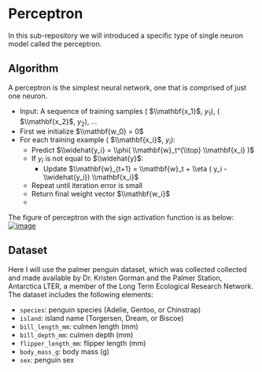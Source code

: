 # Perceptron
In this sub-repository we will introduced a specific type of single neuron model called the perceptron.

## Algorithm
A perceptron is the simplest neural network, one that is comprised of just one neuron. 
- Input: A sequence of training samples ( $\\mathbf{x_1}$, $y_1$), ( $\\mathbf{x_2}$, $y_2$), ...
- First we initialize $\\mathbf{w_0} = 0$
- For each training example ( $\\mathbf{x_i}$, $y_i$):
  - Predict $\\widehat{y_i} = \\phi( \\mathbf{w}_t^{\\top} \\mathbf{x_i} )$
  - If $y_i$ is not equal to $\\widehat{y}$:
    - Update  $\\mathbf{w}_{t+1} = \\mathbf{w}_t + \\eta ( y_i - \\widehat{y_i}) \\mathbf{x_i}$
  - Repeat until iteration error is small
  - Return final weight vector $\\mathbf{w_i}$
  - 
The figure of perceptron with the sign activation function is as below:
[![image](https://user-images.githubusercontent.com/113308587/205349888-090ebb7b-a6f8-47cc-8830-242f6915c424.png)](https://github.com/yw110-1/INDE-577/blob/main/Supervised%20Learning/Perceptron/perceptron.png)

## Dataset
Here I will use the palmer penguin dataset, which was collected collected and made available by Dr. Kristen Gorman and the Palmer Station, Antarctica LTER, a member of the Long Term Ecological Research Network. The dataset includes the following elements:
- ```species```: penguin species (Adelie, Gentoo, or Chinstrap)
- ```island```: island name (Torgersen, Dream, or Biscoe)
- ```bill_length_mm```: culmen length (mm)
- ```bill_depth_mm```: culmen depth (mm)
- ```flipper_length_mm```: flipper length (mm)
- ```body_mass_g```: body mass (g)
- ```sex```: penguin sex

